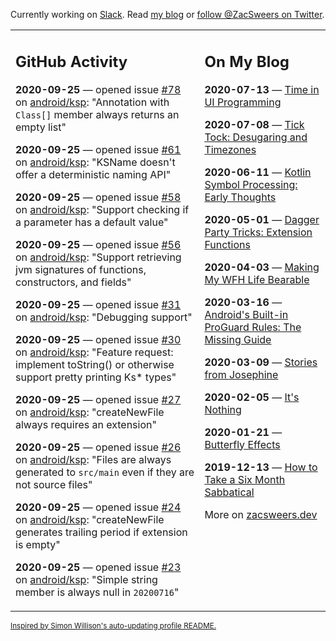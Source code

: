 Currently working on [Slack](https://slack.com/). Read [my blog](https://zacsweers.dev/) or [follow @ZacSweers on Twitter](https://twitter.com/ZacSweers).

<table><tr><td valign="top" width="60%">

## GitHub Activity
<!-- githubActivity starts -->
**2020-09-25** — opened issue [#78](https://api.github.com/repos/android/ksp/issues/78) on [android/ksp](https://api.github.com/repos/android/ksp): "Annotation with `Class[]` member always returns an empty list"

**2020-09-25** — opened issue [#61](https://api.github.com/repos/android/ksp/issues/61) on [android/ksp](https://api.github.com/repos/android/ksp): "KSName doesn't offer a deterministic naming API"

**2020-09-25** — opened issue [#58](https://api.github.com/repos/android/ksp/issues/58) on [android/ksp](https://api.github.com/repos/android/ksp): "Support checking if a parameter has a default value"

**2020-09-25** — opened issue [#56](https://api.github.com/repos/android/ksp/issues/56) on [android/ksp](https://api.github.com/repos/android/ksp): "Support retrieving jvm signatures of functions, constructors, and fields"

**2020-09-25** — opened issue [#31](https://api.github.com/repos/android/ksp/issues/31) on [android/ksp](https://api.github.com/repos/android/ksp): "Debugging support"

**2020-09-25** — opened issue [#30](https://api.github.com/repos/android/ksp/issues/30) on [android/ksp](https://api.github.com/repos/android/ksp): "Feature request: implement toString() or otherwise support pretty printing Ks* types"

**2020-09-25** — opened issue [#27](https://api.github.com/repos/android/ksp/issues/27) on [android/ksp](https://api.github.com/repos/android/ksp): "createNewFile always requires an extension"

**2020-09-25** — opened issue [#26](https://api.github.com/repos/android/ksp/issues/26) on [android/ksp](https://api.github.com/repos/android/ksp): "Files are always generated to `src/main` even if they are not source files"

**2020-09-25** — opened issue [#24](https://api.github.com/repos/android/ksp/issues/24) on [android/ksp](https://api.github.com/repos/android/ksp): "createNewFile generates trailing period if extension is empty"

**2020-09-25** — opened issue [#23](https://api.github.com/repos/android/ksp/issues/23) on [android/ksp](https://api.github.com/repos/android/ksp): "Simple string member is always null in `20200716`"
<!-- githubActivity ends -->
</td><td valign="top" width="40%">

## On My Blog
<!-- blog starts -->
**2020-07-13** — [Time in UI Programming](https://www.zacsweers.dev/time-in-ui/)

**2020-07-08** — [Tick Tock: Desugaring and Timezones](https://www.zacsweers.dev/ticktock-desugaring-timezones/)

**2020-06-11** — [Kotlin Symbol Processing: Early Thoughts](https://www.zacsweers.dev/kotlin-symbol-processor-early-thoughts/)

**2020-05-01** — [Dagger Party Tricks: Extension Functions](https://www.zacsweers.dev/dagger-party-tricks-extension-functions/)

**2020-04-03** — [Making My WFH Life Bearable](https://www.zacsweers.dev/making-wfh-life-bearable/)

**2020-03-16** — [Android's Built-in ProGuard Rules: The Missing Guide](https://www.zacsweers.dev/android-proguard-rules/)

**2020-03-09** — [Stories from Josephine](https://www.zacsweers.dev/stories-from-josephine/)

**2020-02-05** — [It's Nothing](https://www.zacsweers.dev/its-nothing/)

**2020-01-21** — [Butterfly Effects](https://www.zacsweers.dev/butterfly-effects/)

**2019-12-13** — [How to Take a Six Month Sabbatical](https://www.zacsweers.dev/how-to-take-a-six-month-sabbatical/)
<!-- blog ends -->
More on [zacsweers.dev](https://zacsweers.dev/)
</td></tr></table>

<sub><a href="https://simonwillison.net/2020/Jul/10/self-updating-profile-readme/">Inspired by Simon Willison's auto-updating profile README.</a></sub>